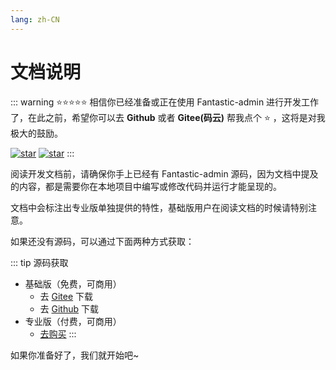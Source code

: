 ```yaml
---
lang: zh-CN
---
```


# 文档说明

::: warning ⭐⭐⭐⭐⭐
相信你已经准备或正在使用 Fantastic-admin 进行开发工作了，在此之前，希望你可以去 **Github** 或者 **Gitee(码云)** 帮我点个 ⭐ ，这将是对我极大的鼓励。

[![star](https://img.shields.io/github/stars/hooray/fantastic-admin?style=social)](https://github.com/hooray/fantastic-admin/stargazers)
[![star](https://gitee.com/hooray/fantastic-admin/badge/star.svg?theme=dark)](https://gitee.com/hooray/fantastic-admin/stargazers)
:::

阅读开发文档前，请确保你手上已经有 Fantastic-admin 源码，因为文档中提及的内容，都是需要你在本地项目中编写或修改代码并运行才能呈现的。

文档中会标注出专业版单独提供的特性，基础版用户在阅读文档的时候请特别注意。

如果还没有源码，可以通过下面两种方式获取：

::: tip 源码获取
- 基础版（免费，可商用）
  - 去 [Gitee](https://gitee.com/hooray/fantastic-admin) 下载
  - 去 [Github](https://github.com/hooray/fantastic-admin) 下载
- 专业版（付费，可商用）
  - [去购买](/buy.md)
:::

如果你准备好了，我们就开始吧~